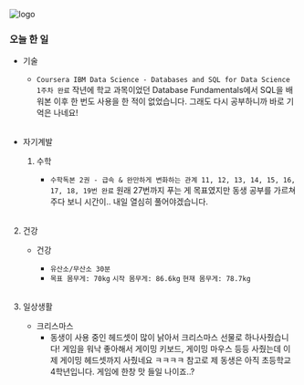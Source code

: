 ![logo](https://user-images.githubusercontent.com/61633137/102871498-daf6a800-4481-11eb-9c82-13601f4f8e32.png)

### 오늘 한 일

- 기술
  - `Coursera IBM Data Science - Databases and SQL for Data Science 1주차 완료`
    작년에 학교 과목이었던 Database Fundamentals에서 SQL을 배워본 이후 한 번도 사용을 한 적이 없었습니다. 그래도 다시 공부하니까 바로 기억은 나네요!
  
  <br>
  
- 자기계발

  1. 수학

     - `수학독본 2권 - 급속 & 완만하게 변화하는 관계 11, 12, 13, 14, 15, 16, 17, 18, 19번 완료`
     원래 27번까지 푸는 게 목표였지만 동생 공부를 가르쳐주다 보니 시간이.. 내일 열심히 풀어야겠습니다.
  
   <br>
  
2. 건강
  
   - 건강
  
       - `유산소/무산소 30분`
       - `목표 몸무게: 70kg`
         `시작 몸무게: 86.6kg`
         `현재 몸무게: 78.7kg`
     
     <br>
     
3.  일상생활
  
     - 크리스마스
       - 동생이 사용 중인 헤드셋이 많이 낡아서 크리스마스 선물로 하나사줬습니다! 게임을 워낙 좋아해서 게이밍 키보드, 게이밍 마우스 등등 사줬는데 이제 게이밍 헤드셋까지 사줬네요 ㅋㅋㅋㅋ 참고로 제 동생은 아직 초등학교 4학년입니다. 게임에 한창 맛 들일 나이죠..?


